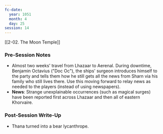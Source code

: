 ```yaml
---
fc-date:
  year: 1051
  month: 4
  day: 25
session: 14
---
```

[[2-02. The Moon Temple]]

### Pre-Session Notes

* Almost two weeks' travel from Lhazaar to Aerenal. During downtime, Benjamin Octavius ("Doc Oc"), the ships' surgeon introduces himself to the party and tells them how he still gets all the news from Sharn via his family who still lives there. Use this moving forward to relay news as needed to the players (instead of using newspapers).
* **News**: Strange unexplainable occurrences (such as magical surges) have been reported first across Lhazaar and then all of eastern Khorvaire.

### Post-Session Write-Up

* Thana turned into a bear lycanthrope.
